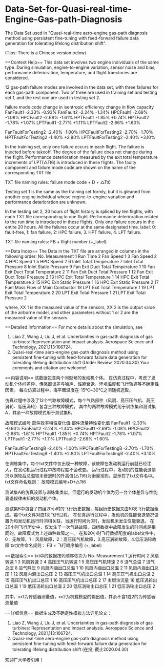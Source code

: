 # Data-Set-for-Quasi-real-time-Engine-Gas-path-Diagnosis
The Data Set used in "Quasi-real-time aero-engine gas-path diagnosis method using persistent fine-tuning with feed-forward failure data generation for tolerating lifelong distribution shift".

(Tips: There is a Chinese version below)

==Context Help==
This data set involves two engine individuals of the same type. 
During simulation, engine-to-engine variation, sensor noise and bias, performance deterioration, temperature, and flight traectories are considered.

12 gas-path failure modes are involved in the data set, with three failures for each gas-path component. 
Two of three are used in training set and testing set 1, and the rest one are used in testing set 2.

failure mode code    change in isentropic efficiency      change in flow capacity
FanFault1			              -2.33%			                          -0.93%
FanFault2 		              -2.24%			                          -1.34%
HPCFault1		                -2.69%			                          -1.08%
HPCFault2		                -2.68%			                          -1.61%
HPTFault1			              -1.85%			                          +0.74%
HPTFault2			              -1.78%			                          +1.07%
LPTFault1			              -2.77%			                          +1.11%
LPTFault2			              -2.66%			                          +1.60%

FanFaultForTesting2		      -2.40%			                          -1.00%
HPCFaultForTesting2	        -2.70%			                          -1.70%
HPTFaultForTesting2		      -1.40%			                          +2.80%
LPTFaultForTesting2		      -2.40%			                          +3.10%

In the training set, only one failure occurs in each flight. The failure is injected before takeoff. The degree of the failure does not change during the flight.
Performance deterioration measured by the exit total temperature increments of LPT(△Tt6)  is introduced in these flights.
The faulty component and failure mode code are shown on the name of the corresponding TXT file.

TXT file naming rules:
failure mode code + D + △Tt6

Testing set 1 is the same as the training set formly, but it is gleaned from another engine individual whose engine-to-engine variation and performance deterioration are unknown.

In the testing set 2, 20 hours of flight history is spliced by ten flights, with each TXT file corresponding to one flight. 
Performance deterioration related to the run time is introduced in these flights.
Only one failure occurs in the entire 20 hours. All the failures occur at the same designated time.
label: 0: fault-free, 
         1: fan failure, 
         2: HPC failure,
         3. HPT failure,
         4. LPT failure.

TXT file naming rules:
FB + flight number (+_label)

==Data Index==
The Data in the TXT file are arranged in columns in the following order:
No.	    Measurement
1	      Run Time
2	      Fan Speed 1
3	      Fan Speed 2
4	      HPC Speed 1
5	      HPC Speed 2
6	      Inlet Total Temperature
7	      Inlet Total Pressure
8	      Inlet Static Pressure
9	      Fan Exit Duct Total Temperature 1
10	    Fan Exit Duct Total Temperature 2
11	    Fan Exit Duct Total Pressure 1
12	    Fan Exit Duct Total Pressure 2
13	    HPC Exit Total Temperature 1
14	    HPC Exit Total Temperature 2
15	    HPC Exit Static Pressure 1
16	    HPC Exit Static Pressure 2
17	    Fuel Mass Flow of Main Combustor
18	    LPT Exit Total Temperature 1
19	    LPT Exit Total Temperature 2
20	    LPT Exit Total Pressure 1
21	    LPT Exit Total Pressure 2

where, XX 1 is the measured value of the sensors, XX 2 is the output value of the airborne model, and other parameters without 1 or 2 are the measured value of the sensors

==Detailed Information==
For more details about the simulation, see
1) Liao Z, Wang J, Liu J, et al. Uncertainties in gas-path diagnosis of gas turbines: Representation and impact analysis. Aerospace Science and Technology, 2021,113:106724.
2) Quasi-real-time aero-engine gas-path diagnosis method using persistent fine-tuning with feed-forward failure data generation for tolerating lifelong distribution shift (Under Review, 2020.04.30)
Your comments and citation are welcome!


==内容说明==
该数据包含两个同型号的发动机个体。
在仿真过程中，考虑了发动机个体间差异、传感器误差与噪声、性能衰退、环境温度和飞行轨迹等不确定性因素。
每次仿真过程中，海平面温度在-15℃~30℃之间随机选取。

仿真过程中涉及了12个气路故障模式，每个气路部件（风扇、高压压气机、高压涡轮、低压涡轮）各含三种故障模式。
其中的两种故障模式用于训练集和测试集A，其余一种故障模式用于测试集B。

故障模式编号       	       部件效率特性变化值      部件流量特性变化值
FanFault1			                -2.33%		              -0.93%
FanFault2 		                -2.24%		              -1.34%
HPCFault1		                  -2.69%		              -1.08%
HPCFault2		                  -2.68%		              -1.61%
HPTFault1			                -1.85%		              +0.74%
HPTFault2			                -1.78%		              +1.07%
LPTFault1			                -2.77%		              +1.11%
LPTFault2			                -2.66%		              +1.60%

FanFaultForTestingB		        -2.40%		              -1.00%
HPCFaultForTestingB	          -2.70%		              -1.70%
HPTFaultForTestingB		        -1.40%		              +2.80%
LPTFaultForTestingB		        -2.40%		              +3.10%

在训练集中，每个txt文件中仅出现一种故障，该故障在发动机运行前就已经注入，在发动机运行过程中故障程度不会改变。
运行过程中，发动机的性能衰退情况以涡轮后总温较未衰退时的升高值(△Tt6)为衡量准则，显示在了txt文件名中。
txt文件命名规则： 故障模式编号+D+△Tt6

测试集A的仿真设置与训练集类似，但运行的发动机个体为另一台个体差异与性能衰退规律未知的发动机个体。

测试集B中包含了四组20小时的飞行历史数据，每组历史数据又由10次飞行数据组成。每个txt文件对应1次飞行过程。
在仿真运行过程中，发动机的性能衰退情况设置为和发动机运行时间相关联，当运行时间为0时，发动机未发生性能衰退。
在20小时飞行历史中，仅发生了一次气路故障、四组数据中故障发生的时间点是相同的，故障模式为上述四种故障之一。
在和20小时飞行数据配套的label文件中，0：无故障，1：风扇故障，2：高压压气机故障，3.高压涡轮故障，4.低压涡轮故障
txt文件命名规则： FB + 飞行顺序编号 (+_label)

==数据索引==
txt中的数据按列顺序依次为
No.	      Measurement
1	        运行时间
2	        风扇转速 1
3	        风扇转速 2
4	        高压压气机转速 1
5	        高压压气机转速 2
6	        进气总温
7	        进气总压
8	        进气静压
9	        风扇内涵出口总温 1
10	      风扇内涵出口总温 2
11	      风扇内涵出口总压 1
12	      风扇内涵出口总压 2
13	      高压压气机出口总温 1
14	      高压压气机出口总温 2
15	      高压压气机出口总压 1
16	      高压压气机出口总压 2
17	      主燃油流量
18	      低压涡轮出口总温 1
19	      低压涡轮出口总温 2
20	      低压涡轮出口总压 1
21	      低压涡轮出口总压 2

其中，xx1为传感器测量值，xx2为机载模型的输出值，其余不含1或2的为传感器测量值

==详细信息==
数据生成及不确定性模拟方法详见论文：
1) Liao Z, Wang J, Liu J, et al. Uncertainties in gas-path diagnosis of gas turbines: Representation and impact analysis. Aerospace Science and Technology, 2021,113:106724.
2) Quasi-real-time aero-engine gas-path diagnosis method using persistent fine-tuning with feed-forward failure data generation for tolerating lifelong distribution shift (在投, 截止2020.04.30)

欢迎广大学者引用！


